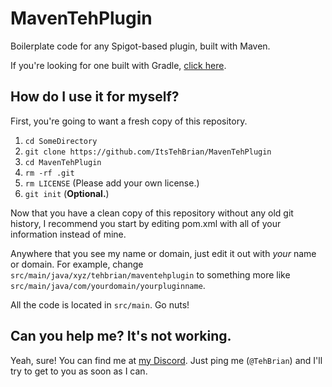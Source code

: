 # MavenTehPlugin
Boilerplate code for any Spigot-based plugin, built with Maven.

If you're looking for one built with Gradle, [click here](https://github.com/ItsTehBrian/GradleTehPlugin).

## How do I use it for myself?
First, you're going to want a fresh copy of this repository.

1. `cd SomeDirectory`
2. `git clone https://github.com/ItsTehBrian/MavenTehPlugin`
3. `cd MavenTehPlugin`
4. `rm -rf .git`
5. `rm LICENSE` (Please add your own license.)
6. `git init` (**Optional.**)

Now that you have a clean copy of this repository without any old git
history, I recommend you start by editing pom.xml with all of your information
instead of mine.

Anywhere that you see my name or domain, just edit it out with *your* name
or domain. For example, change `src/main/java/xyz/tehbrian/maventehplugin`
to something more like `src/main/java/com/yourdomain/yourpluginname`.

All the code is located in `src/main`. Go nuts!

## Can you help me? It's not working.
Yeah, sure! You can find me at [my Discord](https://tehbrian.xyz/discord).
Just ping me (`@TehBrian`) and I'll try to get to you as soon as I can.
